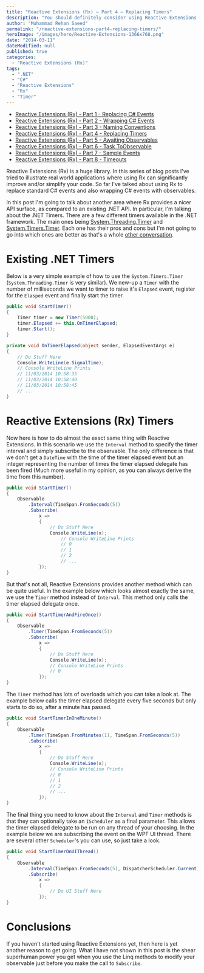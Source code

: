 ```yaml
---
title: "Reactive Extensions (Rx) – Part 4 – Replacing Timers"
description: "You should definitely consider using Reactive Extensions (Rx) is as a direct replacement for .NET Timers. This post will explain how."
author: "Muhammad Rehan Saeed"
permalink: "/reactive-extensions-part4-replacing-timers/"
heroImage: "/images/hero/Reactive-Extensions-1366x768.png"
date: "2014-03-11"
dateModified: null
published: true
categories:
  - "Reactive Extensions (Rx)"
tags:
  - ".NET"
  - "C#"
  - "Reactive Extensions"
  - "Rx"
  - "Timer"
---
```


- [Reactive Extensions (Rx) - Part 1 - Replacing C# Events](/reactive-extensions-part1-replacing-events/)
- [Reactive Extensions (Rx) - Part 2 - Wrapping C# Events](/reactive-extensions-part2-wrapping-events/)
- [Reactive Extensions (Rx) - Part 3 - Naming Conventions](/reactive-extensions-part3-naming-conventions/)
- [Reactive Extensions (Rx) - Part 4 - Replacing Timers](/reactive-extensions-part4-replacing-timers/)
- [Reactive Extensions (Rx) - Part 5 - Awaiting Observables](/reactive-extensions-part4-awaiting-observables/)
- [Reactive Extensions (Rx) - Part 6 - Task ToObservable](/reactive-extensions-part6-task-toobservable/)
- [Reactive Extensions (Rx) - Part 7 - Sample Events](/reactive-extensions-part7-sample-events/)
- [Reactive Extensions (Rx) - Part 8 - Timeouts](/reactive-extensions-rx-part-8-timeouts/)

Reactive Extensions (Rx) is a huge library. In this series of blog posts I've tried to illustrate real world applications where using Rx can significantly improve and/or simplify your code. So far I've talked about using Rx to replace standard C# events and also wrapping C# events with observables.

In this post I'm going to talk about another area where Rx provides a nicer API surface, as compared to an existing .NET API. In particular, I'm talking about the .NET Timers. There are a few different timers available in the .NET framework. The main ones being [System.Threading.Timer](http://msdn.microsoft.com/en-us/library/system.threading.timer%28v=vs.110%29.aspx) and [System.Timers.Timer](http://msdn.microsoft.com/en-us/library/system.timers.timer%28v=vs.110%29.aspx). Each one has their pros and cons but I'm not going to go into which ones are better as that's a whole [other conversation](http://stackoverflow.com/questions/1416803/system-timers-timer-vs-system-threading-timer).

# Existing .NET Timers

Below is a very simple example of how to use the `System.Timers.Timer` (`System.Threading.Timer` is very similar). We new-up a `Timer` with the number of milliseconds we want to timer to raise it's `Elapsed` event, register for the `Elasped` event and finally start the timer.

```cs
public void StartTimer()
{
    Timer timer = new Timer(5000);
    timer.Elapsed += this.OnTimerElapsed;
    timer.Start();
}

private void OnTimerElapsed(object sender, ElapsedEventArgs e)
{
    // Do Stuff Here
    Console.WriteLine(e.SignalTime);
    // Console WriteLine Prints
    // 11/03/2014 10:58:35
    // 11/03/2014 10:58:40
    // 11/03/2014 10:58:45
    // ...
}
```

# Reactive Extensions (Rx) Timers

Now here is how to do almost the exact same thing with Reactive Extensions. In this scenario we use the `Interval` method to specify the timer interval and simply subscribe to the observable. The only difference is that we don't get a `DateTime` with the time of the timer elapsed event but an integer representing the number of times the timer elapsed delegate has been fired (Much more useful in my opinion, as you can always derive the time from this number).

```cs
public void StartTimer()
{
    Observable
        .Interval(TimeSpan.FromSeconds(5))
        .Subscribe(
            x =>
            {
                // Do Stuff Here
                Console.WriteLine(x);
                    // Console WriteLine Prints
                    // 0
                    // 1
                    // 2
                    // ...
            });
}
```

But that's not all, Reactive Extensions provides another method which can be quite useful. In the example below which looks almost exactly the same, we use the `Timer` method instead of `Interval`. This method only calls the timer elapsed delegate once.

```cs
public void StartTimerAndFireOnce()
{
    Observable
        .Timer(TimeSpan.FromSeconds(5))
        .Subscribe(
            x =>
            {
                // Do Stuff Here
                Console.WriteLine(x);
                // Console WriteLine Prints
                // 0
            });
}
```

The `Timer` method has lots of overloads which you can take a look at. The example below calls the timer elapsed delegate every five seconds but only starts to do so, after a minute has passed.

```cs
public void StartTimerInOneMinute()
{
    Observable
        .Timer(TimeSpan.FromMinutes(1), TimeSpan.FromSeconds(5))
        .Subscribe(
            x =>
            {
                // Do Stuff Here
                Console.WriteLine(x);
                // Console WriteLine Prints
                // 0
                // 1
                // 2
                // ...
            });
}
```

The final thing you need to know about the `Interval` and `Timer` methods is that they can optionally take an `IScheduler` as a final parameter. This allows the timer elapsed delegate to be run on any thread of your choosing. In the example below we are subscribing the event on the WPF UI thread. There are several other `Scheduler`'s you can use, so just take a look.

```cs
public void StartTimerOnUIThread()
{
    Observable
        .Interval(TimeSpan.FromSeconds(5), DispatcherScheduler.Current)
        .Subscribe(
            x =>
            {
                // Do UI Stuff Here
            });
}
```

# Conclusions

If you haven't started using Reactive Extensions yet, then here is yet another reason to get going. What I have not shown in this post is the shear superhuman power you get when you use the Linq methods to modify your observable just before you make the call to `Subscribe`.
